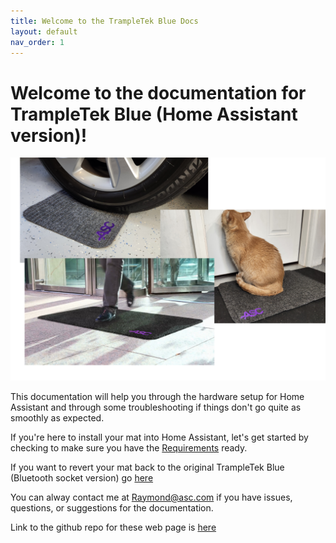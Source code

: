 ```yaml
---
title: Welcome to the TrampleTek Blue Docs
layout: default
nav_order: 1
---
```

# Welcome to the documentation for TrampleTek Blue (Home Assistant version)!

<img src="images/mat_usage_image.png" width="600">

This documentation will help you through the hardware setup for Home Assistant and through some troubleshooting if things don't go quite as smoothly as expected.

If you're here to install your mat into Home Assistant, let's get started by checking to make sure you have the [Requirements](https://ascmats.github.io/requirements.html) ready.

If you want to revert your mat back to the original TrampleTek Blue (Bluetooth socket version) go [here](https://ascmats.github.io/TTB_restore.html)

You can alway contact me at Raymond@asc.com if you have issues, questions, or suggestions for the documentation.

Link to the github repo for these web page is [here](https://github.com/ascmats/ascmats.github.io)
